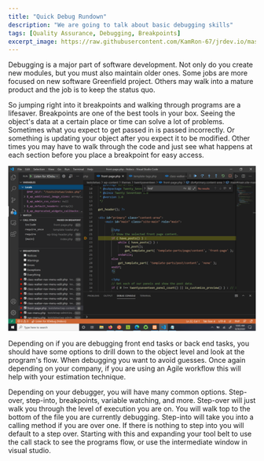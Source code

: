 ```yaml
---
title: "Quick Debug Rundown"
description: "We are going to talk about basic debugging skills"
tags: [Quality Assurance, Debugging, Breakpoints]
excerpt_image: https://raw.githubusercontent.com/KamRon-67/jrdev.io/master/assets/img/flower2.jpg
---
```


Debugging is a major part of software development. Not only do you create new modules, but you must also maintain older ones. Some jobs are more focused on new software Greenfield project. Others may walk into a mature product and the job is to keep the status quo. 

So jumping right into it breakpoints and walking through programs are a lifesaver. Breakpoints are one of the best tools in your box. Seeing the object's data at a certain place or time can solve a lot of problems. Sometimes what you expect to get passed in is passed incorrectly. Or something is updating your object after you expect it to be modified. Other times you may have to walk through the code and just see what happens at each section before you place a breakpoint for easy access.

![Image of a breakpoint in vscode](https://raw.githubusercontent.com/KamRon-67/jrdev.io/master/assets/img/Debug1.png "vs code breakpoint")

Depending on if you are debugging front end tasks or back end tasks, you should have some options to drill down to the object level and look at the program's flow. When debugging you want to avoid guesses. Once again depending on your company, if you are using an Agile workflow this will help with your estimation technique.

Depending on your debugger, you will have many common options. Step-over, step-into, breakpoints, variable watching, and more. Step-over will just walk you through the level of execution you are on. You will walk top to the bottom of the file you are currently debugging. Step-into will take you into a calling method if you are over one. If there is nothing to step into you will default to a step over. Starting with this and expanding your tool belt to use the call stack to see the programs flow, or use the intermediate window in visual studio. 
